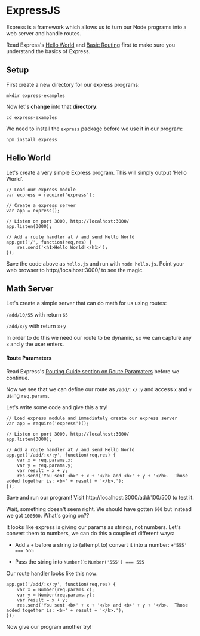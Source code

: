 ExpressJS
====

Express is a framework which allows us to turn our Node programs into a web server and handle routes.

Read Express's [Hello World](https://expressjs.com/en/starter/hello-world.html) and
[Basic Routing](https://expressjs.com/en/starter/basic-routing.html) first to make sure you understand the basics of Express.

## Setup

First create a new directory for our express programs:

`mkdir express-examples`

Now let's **change** into that **directory**:

`cd express-examples`

We need to install the `express` package before we use it in our program:

`npm install express`

## Hello World

Let's create a very simple Express program.  This will simply output 'Hello World'.

```
// Load our express module
var express = require('express');

// Create a express server
var app = express();

// Listen on port 3000, http://localhost:3000/
app.listen(3000);

// Add a route handler at / and send Hello World
app.get('/', function(req,res) {
	res.send('<h1>Hello World!</h1>');
});
```

Save the code above as `hello.js` and run with `node hello.js`.  Point your web browser to http://localhost:3000/ to see the magic.


## Math Server
Let's create a simple server that can do math for us using routes:

`/add/10/55` with return `65`

`/add/x/y` with return `x`+`y`

In order to do this we need our route to be dynamic, so we can capture any `x` and `y` the user enters.

#### Route Paramaters

Read Express's [Routing Guide section on Route Paramaters](https://expressjs.com/en/guide/routing.html#route-parameters) before we continue.

Now we see that we can define our route as `/add/:x/:y` and access `x` and `y` using `req.params`.

Let's write some code and give this a try!

```
// Load express module and immediately create our express server
var app = require('express')();

// Listen on port 3000, http://localhost:3000/
app.listen(3000);

// Add a route handler at / and send Hello World
app.get('/add/:x/:y', function(req,res) {
	var x = req.params.x;
	var y = req.params.y;
	var result = x + y;
	res.send('You sent <b>' + x + '</b> and <b>' + y + '</b>.  Those added together is: <b>' + result + '</b>.');
});
```

Save and run our program!  Visit http://localhost:3000/add/100/500 to test it.

Wait, something doesn't seem right.  We should have gotten `600` but instead we got `100500`.  What's going on??

It looks like express is giving our params as strings, not numbers.  Let's convert them to numbers, we can do this a couple of different ways:

- Add a `+` before a string to (attempt to) convert it into a number: `+'555' === 555`

- Pass the string into `Number()`: `Number('555') === 555`

Our route handler looks like this now:

```
app.get('/add/:x/:y', function(req,res) {
	var x = Number(req.params.x);
	var y = Number(req.params.y);
	var result = x + y;
	res.send('You sent <b>' + x + '</b> and <b>' + y + '</b>.  Those added together is: <b>' + result + '</b>.');
});
```

Now give our program another try!
